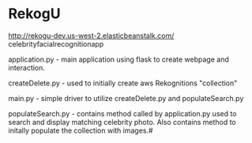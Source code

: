 # RekogU
http://rekogu-dev.us-west-2.elasticbeanstalk.com/ celebrityfacialrecognitionapp

application.py - main application using flask to create webpage and interaction.

createDelete.py - used to initially create aws Rekognitions "collection"

main.py - simple driver to utilize createDelete.py and populateSearch.py

populateSearch.py - contains method called by application.py used to search and display matching celebrity photo. Also contains method to initally populate the collection with images.#  
 
 
